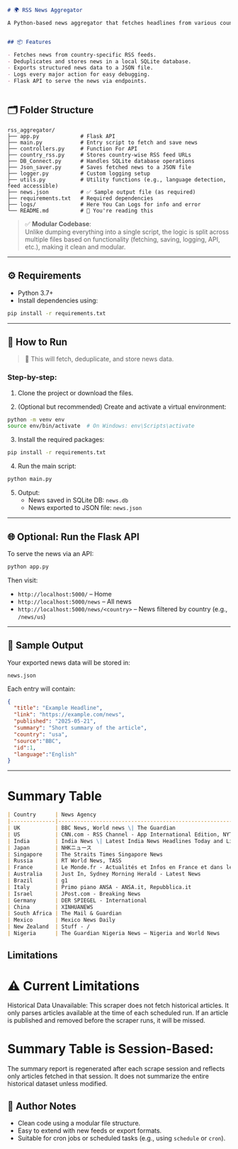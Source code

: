 
```markdown
# 🌍 RSS News Aggregator

A Python-based news aggregator that fetches headlines from various country-specific RSS feeds, stores them in a local database, and exports them to a JSON file. The application is built using a modular approach—each component handles a distinct responsibility, improving maintainability and readability.


## 📦 Features

- Fetches news from country-specific RSS feeds.
- Deduplicates and stores news in a local SQLite database.
- Exports structured news data to a JSON file.
- Logs every major action for easy debugging.
- Flask API to serve the news via endpoints.



```
## 🗂️ Folder Structure
```plaintext
rss_aggregator/
├── app.py             # Flask API 
├── main.py            # Entry script to fetch and save news
├── controllers.py     # Function For API
├── country_rss.py     # Stores country-wise RSS feed URLs
├── DB_Connect.py      # Handles SQLite database operations
├── Json_saver.py      # Saves fetched news to a JSON file
├── logger.py          # Custom logging setup
├── utils.py           # Utility functions (e.g., language detection, feed accessible)
├── news.json          # ✅ Sample output file (as required)
├── requirements.txt   # Required dependencies
├── logs/              # Here You Can Logs for info and error
└── README.md          # 📖 You're reading this
```

> ✅ **Modular Codebase**:  
> Unlike dumping everything into a single script, the logic is split across multiple files based on functionality (fetching, saving, logging, API, etc.), making it clean and modular.

---

## ⚙️ Requirements

- Python 3.7+
- Install dependencies using:

```bash
pip install -r requirements.txt
```

---

## 🚀 How to Run

> 🔁 This will fetch, deduplicate, and store news data.

### Step-by-step:

1. Clone the project or download the files.

2. (Optional but recommended) Create and activate a virtual environment:

```bash
python -m venv env
source env/bin/activate  # On Windows: env\Scripts\activate
```

3. Install the required packages:

```bash
pip install -r requirements.txt
```

4. Run the main script:

```bash
python main.py
```

5. Output:
   - News saved in SQLite DB: `news.db`
   - News exported to JSON file: `news.json`

---

## 🌐 Optional: Run the Flask API

To serve the news via an API:

```bash
python app.py
```

Then visit:

- `http://localhost:5000/` – Home
- `http://localhost:5000/news` – All news
- `http://localhost:5000/news/<country>` – News filtered by country (e.g., `/news/us`)

---

## 📄 Sample Output

Your exported news data will be stored in:

```
news.json
```

Each entry will contain:

```json
{
  "title": "Example Headline",
  "link": "https://example.com/news",
  "published": "2025-05-21",
  "summary": "Short summary of the article",
  "country": "usa",
  "source":"BBC",
  "id":1,
  "language":"English"
}
```
---
# Summary Table
```markdown
| Country      | News Agency                                                                                      | Total Articles Downloaded | Total Historical Data |
|--------------|------------------------------------------------------------------------------------------------|---------------------------|-----------------------|
| UK           | BBC News, World news \| The Guardian                                                           | 79                        | 0                     |
| US           | CNN.com - RSS Channel - App International Edition, NYT > Top Stories                            | 82                        | 0                     |
| India        | India News \| Latest India News Headlines Today and Live Updates from India - Times of India, World News Today: International News Headlines - The Hindu \| The Hindu | 120                       | 0                     |
| Japan        | NHKニュース                                                                                     | 7                         | 0                     |
| Singapore    | The Straits Times Singapore News                                                                | 52                        | 0                     |
| Russia       | RT World News, TASS                                                                             | 200                       | 0                     |
| France       | Le Monde.fr - Actualités et Infos en France et dans le monde                                    | 18                        | 0                     |
| Australia    | Just In, Sydney Morning Herald - Latest News                                                    | 45                        | 0                     |
| Brazil       | g1                                                                                             | 100                       | 0                     |
| Italy        | Primo piano ANSA - ANSA.it, Repubblica.it                                                      | 54                        | 0                     |
| Israel       | JPost.com - Breaking News                                                                      | 30                        | 0                     |
| Germany      | DER SPIEGEL - International                                                                     | 20                        | 0                     |
| China        | XINHUANEWS                                                                                      | 20                        | 20                    |
| South Africa | The Mail & Guardian                                                                            | 10                        | 0                     |
| Mexico       | Mexico News Daily                                                                              | 10                        | 0                     |
| New Zealand  | Stuff - /                                                                                      | 80                        | 0                     |
| Nigeria      | The Guardian Nigeria News – Nigeria and World News                                             | 10                        | 0                     |
```

## Limitations

# ⚠️ Current Limitations
Historical Data Unavailable:
This scraper does not fetch historical articles. It only parses articles available at the time of each scheduled run. If an article is published and removed before the scraper runs, it will be missed.

# Summary Table is Session-Based:
The summary report is regenerated after each scrape session and reflects only articles fetched in that session. It does not summarize the entire historical dataset unless modified.

## 🧠 Author Notes

- Clean code using a modular file structure.
- Easy to extend with new feeds or export formats.
- Suitable for cron jobs or scheduled tasks (e.g., using `schedule` or `cron`).

